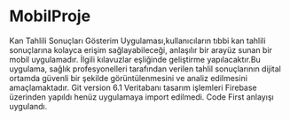 # MobilProje
Kan Tahlili Sonuçları Gösterim Uygulaması,kullanıcıların tıbbi kan tahlili sonuçlarına kolayca erişim sağlayabileceği, anlaşılır bir arayüz sunan bir mobil uygulamadır. İlgili kılavuzlar eşliğinde geliştirme yapılacaktır.Bu uygulama, sağlık profesyonelleri tarafından verilen tahlil sonuçlarının dijital ortamda güvenli bir şekilde görüntülenmesini ve analiz edilmesini amaçlamaktadır. Git version 6.1
Veritabanı tasarım işlemleri Firebase üzerinden yapıldı henüz uygulamaya import edilmedi. Code First anlayışı uygulandı.
